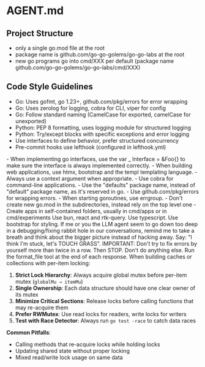 # AGENT.md

## Project Structure

- only a single go.mod file at the root
- package name is github.com/go-go-golems/go-go-labs at the root
- new go programs go into cmd/XXX per default (package name github.com/go-go-golems/go-go-labs/cmd/XXX)

## Code Style Guidelines

- Go: Uses gofmt, go 1.23+, github.com/pkg/errors for error wrapping
- Go: Uses zerolog for logging, cobra for CLI, viper for config
- Go: Follow standard naming (CamelCase for exported, camelCase for unexported)
- Python: PEP 8 formatting, uses logging module for structured logging
- Python: Try/except blocks with specific exceptions and error logging
- Use interfaces to define behavior, prefer structured concurrency
- Pre-commit hooks use lefthook (configured in lefthook.yml)

<goGuidelines>
- When implementing go interfaces, use the var _ Interface = &Foo{} to make sure the interface is always implemented correctly.
- When building web applications, use htmx, bootstrap and the templ templating language.
- Always use a context argument when appropriate.
- Use cobra for command-line applications.
- Use the "defaults" package name, instead of "default" package name, as it's reserved in go.
- Use github.com/pkg/errors for wrapping errors.
- When starting goroutines, use errgroup.
- Don't create new go.mod in the subdirectories, instead rely on the top level one
- Create apps in self-contained folders, usually in cmd/apps or in cmd/experiments
</goGuidelines>

<webGuidelines>
Use bun, react and rtk-query. Use typescript.
Use bootstrap for styling.
</webGuidelines>

<debuggingGuidelines>
If me or you the LLM agent seem to go down too deep in a debugging/fixing rabbit hole in our conversations, remind me to take a breath and think about the bigger picture instead of hacking away. Say: "I think I'm stuck, let's TOUCH GRASS".  IMPORTANT: Don't try to fix errors by yourself more than twice in a row. Then STOP. Don't do anything else.
</debuggingGuidelines>

<generalGuidelines>
Run the format_file tool at the end of each response.
</generalGuidelines>

<concurrencyGuidelines>
When building caches or collections with per-item locking:

1. **Strict Lock Hierarchy**: Always acquire global mutex before per-item mutex (`globalMu → itemMu`)
2. **Single Ownership**: Each data structure should have one clear owner of its mutex
3. **Minimize Critical Sections**: Release locks before calling functions that may re-acquire them
4. **Prefer RWMutex**: Use read locks for readers, write locks for writers
5. **Test with Race Detector**: Always run `go test -race` to catch data races

**Common Pitfalls**:
- Calling methods that re-acquire locks while holding locks
- Updating shared state without proper locking
- Mixed read/write lock usage on same data
</concurrencyGuidelines>